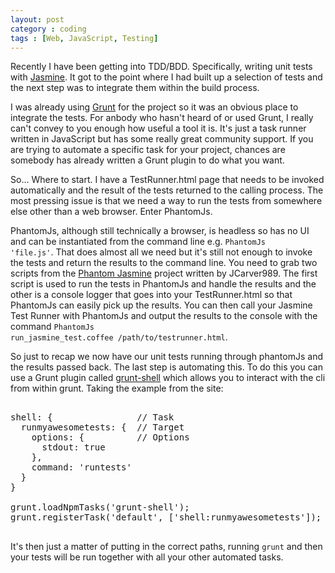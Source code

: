 ```yaml
---
layout: post
category : coding
tags : [Web, JavaScript, Testing]
---
```


Recently I have been getting into TDD/BDD. Specifically, writing unit tests with [Jasmine](http://pivotal.github.io/jasmine/). It got to the point where I had built up a selection of tests and the next step was to integrate them within the build process.

I was already using [Grunt](http://gruntjs.com/) for the project so it was an obvious place to integrate the tests. For anbody who hasn't heard of or used Grunt, I really can't convey to you enough how useful a tool it is. It's just a task runner written in JavaScript but has some really great community support. If you are trying to automate a specific task for your project, chances are somebody has already written a Grunt plugin to do what you want.

So... Where to start.  I have a TestRunner.html page that needs to be invoked automatically and the result of the tests returned to the calling process. The most pressing issue is that we need a way to run the tests from somewhere else other than a web browser. Enter PhantomJs.

PhantomJs, although still technically a browser, is headless so has no UI and can be instantiated from the command line e.g. <code>PhantomJs 'file.js'</code>. That does almost all we need but it's still not enough to invoke the tests and return the results to the command line. You need to grab two scripts from the [Phantom Jasmine](https://github.com/jcarver989/phantom-jasmine) project written by JCarver989. The first script is used to run the tests in PhantomJs and handle the results and the other is a console logger that goes into your TestRunner.html so that PhantomJs can easily pick up the results. You can then call your Jasmine Test Runner with PhantomJs and output the results to the console with the command <code>PhantomJs run_jasmine_test.coffee /path/to/testrunner.html</code>.

So just to recap we now have our unit tests running through phantomJs and the results passed back. The last step is automating this. To do this you can use a Grunt plugin called [grunt-shell](https://github.com/sindresorhus/grunt-shell) which allows you to interact with the cli from within grunt. Taking the example from the site:

<pre>

shell: {                // Task
  runmyawesometests: {  // Target
    options: {          // Options
      stdout: true
    },
    command: 'runtests'
  }
}

grunt.loadNpmTasks('grunt-shell');
grunt.registerTask('default', ['shell:runmyawesometests']);

</pre>

It's then just a matter of putting in the correct paths, running <code>grunt</code> and then your tests will be run together with all your other automated tasks.

